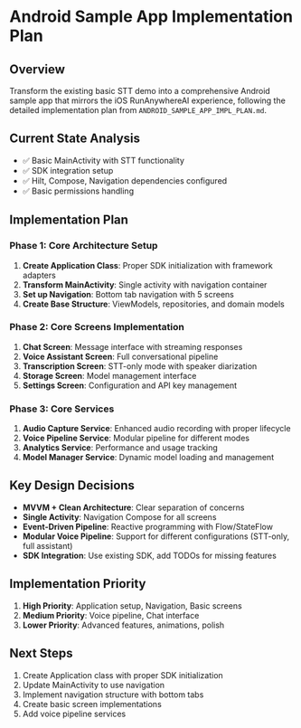 # Android Sample App Implementation Plan

## Overview
Transform the existing basic STT demo into a comprehensive Android sample app that mirrors the iOS RunAnywhereAI experience, following the detailed implementation plan from `ANDROID_SAMPLE_APP_IMPL_PLAN.md`.

## Current State Analysis
- ✅ Basic MainActivity with STT functionality
- ✅ SDK integration setup
- ✅ Hilt, Compose, Navigation dependencies configured
- ✅ Basic permissions handling

## Implementation Plan

### Phase 1: Core Architecture Setup
1. **Create Application Class**: Proper SDK initialization with framework adapters
2. **Transform MainActivity**: Single activity with navigation container
3. **Set up Navigation**: Bottom tab navigation with 5 screens
4. **Create Base Structure**: ViewModels, repositories, and domain models

### Phase 2: Core Screens Implementation
1. **Chat Screen**: Message interface with streaming responses
2. **Voice Assistant Screen**: Full conversational pipeline
3. **Transcription Screen**: STT-only mode with speaker diarization
4. **Storage Screen**: Model management interface
5. **Settings Screen**: Configuration and API key management

### Phase 3: Core Services
1. **Audio Capture Service**: Enhanced audio recording with proper lifecycle
2. **Voice Pipeline Service**: Modular pipeline for different modes
3. **Analytics Service**: Performance and usage tracking
4. **Model Manager Service**: Dynamic model loading and management

## Key Design Decisions
- **MVVM + Clean Architecture**: Clear separation of concerns
- **Single Activity**: Navigation Compose for all screens
- **Event-Driven Pipeline**: Reactive programming with Flow/StateFlow
- **Modular Voice Pipeline**: Support for different configurations (STT-only, full assistant)
- **SDK Integration**: Use existing SDK, add TODOs for missing features

## Implementation Priority
1. **High Priority**: Application setup, Navigation, Basic screens
2. **Medium Priority**: Voice pipeline, Chat interface
3. **Lower Priority**: Advanced features, animations, polish

## Next Steps
1. Create Application class with proper SDK initialization
2. Update MainActivity to use navigation
3. Implement navigation structure with bottom tabs
4. Create basic screen implementations
5. Add voice pipeline services
